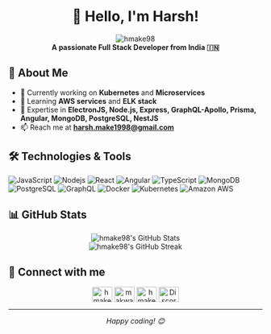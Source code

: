# <div align="center">👋 Hello, I'm Harsh!</div>

<div align="center">
  <img src="https://komarev.com/ghpvc/?username=hmake98&label=Profile%20views&color=0e75b6&style=flat" alt="hmake98" />
</div>

<div align="center">
  <strong>A passionate Full Stack Developer from India 🇮🇳</strong>
</div>

## 🚀 About Me

- 🔭 Currently working on **Kubernetes** and **Microservices**
- 🌱 Learning **AWS services** and **ELK stack**
- 💼 Expertise in **ElectronJS, Node.js, Express, GraphQL-Apollo, Prisma, Angular, MongoDB, PostgreSQL, NestJS**
- 📫 Reach me at **harsh.make1998@gmail.com**

## 🛠️ Technologies & Tools

![JavaScript](https://img.shields.io/badge/-JavaScript-black?style=flat-square&logo=javascript)
![Nodejs](https://img.shields.io/badge/-Nodejs-black?style=flat-square&logo=Node.js)
![React](https://img.shields.io/badge/-React-black?style=flat-square&logo=react)
![Angular](https://img.shields.io/badge/-Angular-black?style=flat-square&logo=angular&logoColor=red)
![TypeScript](https://img.shields.io/badge/-TypeScript-007ACC?style=flat-square&logo=typescript)
![MongoDB](https://img.shields.io/badge/-MongoDB-black?style=flat-square&logo=mongodb)
![PostgreSQL](https://img.shields.io/badge/-PostgreSQL-336791?style=flat-square&logo=postgresql)
![GraphQL](https://img.shields.io/badge/-GraphQL-E10098?style=flat-square&logo=graphql)
![Docker](https://img.shields.io/badge/-Docker-black?style=flat-square&logo=docker)
![Kubernetes](https://img.shields.io/badge/-Kubernetes-black?style=flat-square&logo=kubernetes)
![Amazon AWS](https://img.shields.io/badge/Amazon%20AWS-232F3E?style=flat-square&logo=amazon-aws)

## 📊 GitHub Stats

<div align="center">
  <img src="https://github-readme-stats.vercel.app/api?username=hmake98&show_icons=true&count_private=true&hide=stars&include_all_commits=true&theme=buefy" alt="hmake98's GitHub Stats" />
</div>

<div align="center">
  <img src="https://github-readme-streak-stats.herokuapp.com/?user=hmake98&theme=buefy" alt="hmake98's GitHub Streak" />
</div>

## 🤝 Connect with me

<p align="center">
  <a href="https://linkedin.com/in/hmake98" target="blank"><img align="center" src="https://raw.githubusercontent.com/rahuldkjain/github-profile-readme-generator/master/src/images/icons/Social/linked-in-alt.svg" alt="hmake98" height="30" width="40" /></a>
  <a href="https://fb.com/makwana.harsh.399" target="blank"><img align="center" src="https://raw.githubusercontent.com/rahuldkjain/github-profile-readme-generator/master/src/images/icons/Social/facebook.svg" alt="makwana.harsh.399" height="30" width="40" /></a>
  <a href="https://instagram.com/hmake98" target="blank"><img align="center" src="https://raw.githubusercontent.com/rahuldkjain/github-profile-readme-generator/master/src/images/icons/Social/instagram.svg" alt="hmake98" height="30" width="40" /></a>
  <a href="https://discord.com/users/hmake98" target="blank"><img align="center" src="https://raw.githubusercontent.com/rahuldkjain/github-profile-readme-generator/master/src/images/icons/Social/discord.svg" alt="Discord" height="30" width="40" /></a>
</p>

---

<div align="center">
  <i>Happy coding! 😊</i>
</div>
